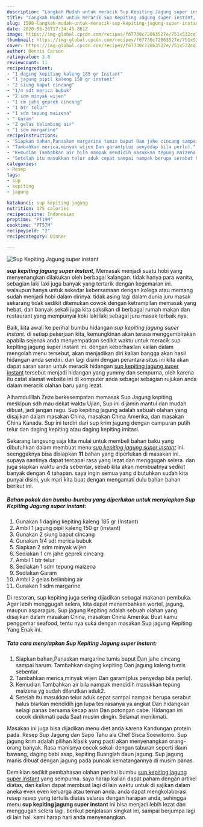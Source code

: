```yaml
---
description: "Langkah Mudah untuk meracik Sup Kepiting Jagung super instant, Bisa Manjain Lidah"
title: "Langkah Mudah untuk meracik Sup Kepiting Jagung super instant, Bisa Manjain Lidah"
slug: 1508-langkah-mudah-untuk-meracik-sup-kepiting-jagung-super-instant-bisa-manjain-lidah
date: 2020-06-26T17:34:45.861Z
image: https://img-global.cpcdn.com/recipes/f67730c72863527e/751x532cq70/sup-kepiting-jagung-super-instant-foto-resep-utama.jpg
thumbnail: https://img-global.cpcdn.com/recipes/f67730c72863527e/751x532cq70/sup-kepiting-jagung-super-instant-foto-resep-utama.jpg
cover: https://img-global.cpcdn.com/recipes/f67730c72863527e/751x532cq70/sup-kepiting-jagung-super-instant-foto-resep-utama.jpg
author: Dennis Carson
ratingvalue: 3.8
reviewcount: 11
recipeingredient:
- "1 daging kepiting kaleng 185 gr Instant"
- "1 jagung pipil kaleng 150 gr instant"
- "2 siung baput cincang"
- "1/4 sdt merica bubuk"
- "2 sdm minyak wijen"
- "1 cm jahe geprek cincang"
- "1 btr telur"
- "1 sdm tepung maizena"
- " Garam"
- "2 gelas belimbing air"
- "1 sdm margarine"
recipeinstructions:
- "Siapkan bahan,Panaskan margarine tumis baput Dan jahe cincang sampai harum. Tambahkan daging kepiting Dan jagung kaleng tumis sebentar."
- "Tambahkan merica,minyak wijen Dan garam(plus penyedap bila perlu)."
- "Kemudian Tambahkan air bila nampak mendidih masukkan tepung maizena yg sudah dilarutkan aduk2."
- "Setelah itu masukkan telur aduk cepat sampai nampak berupa serabut halus biarkan mendidih jgn lupa tes rasanya ya.angkat Dan hidangkan selagi panas bersama kecap asin Dan potongan cabe. Hidangan ini cocok dinikmati pada Saat musim dingin. Selamat menikmati."
categories:
- Resep
tags:
- sup
- kepiting
- jagung

katakunci: sup kepiting jagung 
nutrition: 175 calories
recipecuisine: Indonesian
preptime: "PT19M"
cooktime: "PT57M"
recipeyield: "2"
recipecategory: Dinner

---
```



![Sup Kepiting Jagung super instant](https://img-global.cpcdn.com/recipes/f67730c72863527e/751x532cq70/sup-kepiting-jagung-super-instant-foto-resep-utama.jpg)

<b><i>sup kepiting jagung super instant</i></b>, Memasak menjadi suatu hobi yang menyenangkan dilakukan oleh berbagai kalangan. tidak hanya para wanita, sebagian laki laki juga banyak yang tertarik dengan kegemaran ini. walaupun hanya untuk sekedar kebersamaan dengan kolega atau memang sudah menjadi hobi dalam dirinya. tidak asing lagi dalam dunia juru masak sekarang tidak sedikit ditemukan cowok dengan ketrampilan memasak yang hebat, dan banyak sekali juga kita saksikan di berbagai rumah makan dan restaurant yang mempunyai koki laki laki sebagai juru masak terbaik nya.

Baik, kita awali ke perihal bumbu hidangan <i>sup kepiting jagung super instant</i>. di setiap pekerjaan kita, kemungkinan akan terasa menggembirakan apabila sejenak anda menyempatkan sedikit waktu untuk meracik sup kepiting jagung super instant ini. dengan keberhasilan kalian dalam mengolah menu tersebut, akan menjadikan diri kalian bangga akan hasil hidangan anda sendiri. dan lagi disini dengan perantara situs ini kita akan dapat saran saran untuk meracik hidangan <u>sup kepiting jagung super instant</u> tersebut menjadi hidangan yang yummy dan sempurna, oleh karena itu catat alamat website ini di komputer anda sebagai sebagian rujukan anda dalam meracik olahan baru yang lezat.

Alhamdulillah Zeze berkesempatan memasak Sup Jagung kepiting meskipun sdh mau dekat waktu Ujian, Sup ini dijamin mantul dan mudah dibuat, jadi jangan ragu. Sup kepiting jagung adalah sebuah olahan yang disajikan dalam masakan China, masakan China Amerika, dan masakan China Kanada. Sup ini terdiri dari sup krim jagung dengan campuran putih telur dan daging kepiting atau daging kepiting imitasi.


Sekarang langsung saja kita mulai untuk membeli bahan baku yang dibutuhkan dalam membuat menu <u><i>sup kepiting jagung super instant</i></u> ini. seenggaknya bisa disiapkan <b>11</b> bahan yang diperlukan di masakan ini. supaya nantinya dapat tercapai rasa yang lezat dan menggugah selera. dan juga siapkan waktu anda sebentar, sebab kita akan membuatnya sedikit banyak dengan <b>4</b> tahapan. saya ingin semua yang dibutuhkan sudah kita punyai disini, yuk mari kita buat dengan mengamati dulu bahan bahan berikut ini.

<!--inarticleads1-->

##### Bahan pokok dan bumbu-bumbu yang diperlukan untuk menyiapkan Sup Kepiting Jagung super instant:

1. Gunakan 1 daging kepiting kaleng 185 gr (Instant)
1. Ambil 1 jagung pipil kaleng 150 gr (instant)
1. Gunakan 2 siung baput cincang
1. Gunakan 1/4 sdt merica bubuk
1. Siapkan 2 sdm minyak wijen
1. Sediakan 1 cm jahe geprek cincang
1. Ambil 1 btr telur
1. Sediakan 1 sdm tepung maizena
1. Sediakan  Garam
1. Ambil 2 gelas belimbing air
1. Gunakan 1 sdm margarine


Di restoran, sup kepiting juga sering dijadikan sebagai makanan pembuka. Agar lebih menggugah selera, kita dapat menambahkan wortel, jagung, maupun asparagus. Sup jagung Kepiting adalah sebuah olahan yang disajikan dalam masakan China, masakan China Amerika. Buat kamu penggemar seafood, tentu nya suka dengan masakan Sup jagung Kepiting Yang Enak ini. 

<!--inarticleads2-->

##### Tata cara menyiapkan Sup Kepiting Jagung super instant:

1. Siapkan bahan,Panaskan margarine tumis baput Dan jahe cincang sampai harum. Tambahkan daging kepiting Dan jagung kaleng tumis sebentar.
1. Tambahkan merica,minyak wijen Dan garam(plus penyedap bila perlu).
1. Kemudian Tambahkan air bila nampak mendidih masukkan tepung maizena yg sudah dilarutkan aduk2.
1. Setelah itu masukkan telur aduk cepat sampai nampak berupa serabut halus biarkan mendidih jgn lupa tes rasanya ya.angkat Dan hidangkan selagi panas bersama kecap asin Dan potongan cabe. Hidangan ini cocok dinikmati pada Saat musim dingin. Selamat menikmati.


Masakan ini juga bisa dijadikan menu diet anda karena Kandungan protein pada. Resep Sup Jagung dan Sapo Tahu ala Chef Sisca Soewitomo. Sup jagung krim adalah pilihan klasik yang pasti akan menyenangkan orang-orang banyak. Rasa manisnya cocok sekali dengan taburan seperti daun bawang, daging babi asap, kepiting Buanglah daun jagung. Sup jagung manis dibuat dengan jagung pada puncak kematangannya di musim panas. 

Demikian sedikit pembahasan olahan perihal bumbu <u>sup kepiting jagung super instant</u> yang sempurna. saya harap kalian dapat paham dengan artikel diatas, dan kalian dapat membuat lagi di lain waktu untuk di sajikan dalam aneka even even keluarga atau teman anda. anda dapat mengkolaborasi resep resep yang tertulis diatas selaras dengan harapan anda, sehingga menu <b>sup kepiting jagung super instant</b> ini bisa menjadi lebih lezat dan menggugah selera lagi. berikut penjelasan singkat ini, sampai berjumpa lagi di lain hal. kami harap hari anda menyenangkan.
